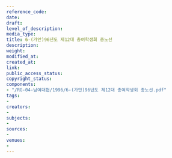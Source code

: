 ```yaml
---
reference_code: 
date: 
draft: 
level_of_description: 
media_type: 
title: 6-(가안)96년도 제12대 총여학생회 총노선
description: 
weight: 
modified_at: 
created_at: 
link: 
public_access_status: 
copyright_status: 
components:
- "/RG-04-남여대협/1996/6-(가안)96년도 제12대 총여학생회 총노선.pdf"
tags:
- 
creators:
- 
subjects:
- 
sources:
- 
venues:
- 
---
```


